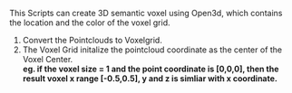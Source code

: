 This Scripts can create 3D semantic voxel using Open3d, which contains the location and the color of the voxel grid.
1. Convert the Pointclouds to Voxelgrid.
2. The Voxel Grid initalize the pointcloud coordinate as the center of the Voxel Center.  
   **eg. if the voxel size = 1 and the point coordinate is [0,0,0], then the result voxel x range [-0.5,0.5], y and z is simliar with x coordinate.**
